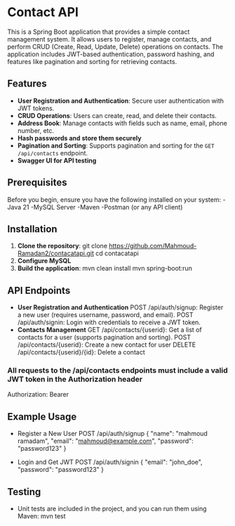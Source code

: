 # Contact API

This is a Spring Boot application that provides a simple contact management system. It allows users to register, manage contacts, and perform CRUD (Create, Read, Update, Delete) operations on contacts. The application includes JWT-based authentication, password hashing, and features like pagination and sorting for retrieving contacts.

## Features
- **User Registration and Authentication**: Secure user authentication with JWT tokens.
- **CRUD Operations**: Users can create, read, and delete their contacts.
- **Address Book**: Manage contacts with fields such as name, email, phone number, etc.
- **Hash passwords and store them securely**
- **Pagination and Sorting**: Supports pagination and sorting for the `GET /api/contacts` endpoint.
- **Swagger UI for API testing**

## Prerequisites
Before you begin, ensure you have the following installed on your system:
-Java 21
-MySQL Server
-Maven
-Postman (or any API client)

## Installation
1. **Clone the repository**:
   git clone https://github.com/Mahmoud-Ramadan2/contacatapi.git
   cd contacatapi
2. **Configure MySQL**
3. **Build the application**:
   mvn clean install
   mvn spring-boot:run

## API Endpoints
- **User Registration and Authentication**
  POST /api/auth/signup: Register a new user (requires username, password, and email).
  POST /api/auth/signin: Login with credentials to receive a JWT token.
- **Contacts Management**
  GET /api/contacts/{userid}: Get a list of contacts for a user (supports pagination and sorting).
  POST /api/contacts/{userid}: Create a new contact for user
  DELETE /api/contacts/{userid}/{id}: Delete a contact

### All requests to the /api/contacts endpoints must include a valid JWT token in the Authorization header
 Authorization: Bearer <your-jwt-token>

## Example Usage
- Register a New User
  POST /api/auth/signup
  {
  "name": "mahmoud ramadam",
  "email": "mahmoud@example.com",
  "password": "password123"
  }

- Login and Get JWT
  POST /api/auth/signin
  {
  "email": "john_doe",
  "password": "password123"
  }
## Testing
  - Unit tests are included in the project, and you can run them using Maven:
    mvn test

  




